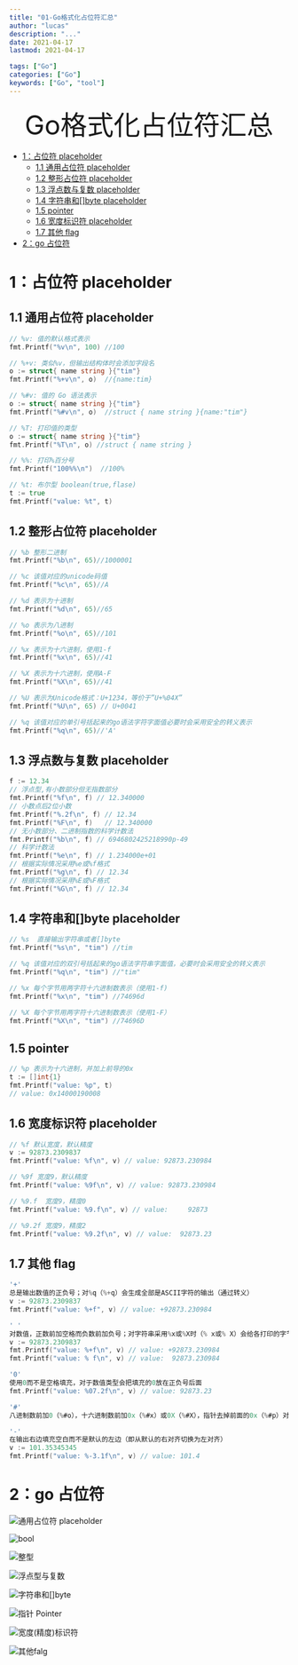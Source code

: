 ```yaml
---
title: "01-Go格式化占位符汇总"
author: "lucas"
description: "..."
date: 2021-04-17
lastmod: 2021-04-17

tags: ["Go"]
categories: ["Go"]
keywords: ["Go", "tool"]
---
```


<div align="center"><font size="35">Go格式化占位符汇总</font></div>
 
   * [1：占位符 placeholder](#1占位符-placeholder)
      * [1.1 通用占位符 placeholder](#11-通用占位符-placeholder)
      * [1.2 整形占位符 placeholder](#12-整形占位符-placeholder)
      * [1.3 浮点数与复数 placeholder](#13-浮点数与复数-placeholder)
      * [1.4 字符串和[]byte placeholder](#14-字符串和byte-placeholder)
      * [1.5 pointer](#15-pointer)
      * [1.6 宽度标识符 placeholder](#16-宽度标识符-placeholder)
      * [1.7 其他 flag](#17-其他-flag)
   * [2：go 占位符](#2go-占位符)
   
# 1：占位符 placeholder

## 1.1 通用占位符 placeholder

```go
// %v: 值的默认格式表示
fmt.Printf("%v\n", 100) //100

// %+v: 类似%v，但输出结构体时会添加字段名
o := struct{ name string }{"tim"}
fmt.Printf("%+v\n", o)  //{name:tim}

// %#v: 值的 Go 语法表示
o := struct{ name string }{"tim"}
fmt.Printf("%#v\n", o)  //struct { name string }{name:"tim"}

// %T: 打印值的类型
o := struct{ name string }{"tim"}
fmt.Printf("%T\n", o) //struct { name string }

// %%: 打印%百分号
fmt.Printf("100%%\n")  //100%

// %t: 布尔型 boolean(true,flase)
t := true
fmt.Printf("value: %t", t)
```

## 1.2 整形占位符 placeholder

```go
// %b 整形二进制
fmt.Printf("%b\n", 65)//1000001

// %c 该值对应的unicode码值
fmt.Printf("%c\n", 65)//A

// %d 表示为十进制
fmt.Printf("%d\n", 65)//65

// %o 表示为八进制
fmt.Printf("%o\n", 65)//101

// %x 表示为十六进制，使用1-f
fmt.Printf("%x\n", 65)//41

// %X 表示为十六进制，使用A-F
fmt.Printf("%X\n", 65)//41

// %U 表示为Unicode格式：U+1234，等价于”U+%04X”
fmt.Printf("%U\n", 65) // U+0041

// %q 该值对应的单引号括起来的go语法字符字面值必要时会采用安全的转义表示
fmt.Printf("%q\n", 65)//'A'
```

## 1.3 浮点数与复数 placeholder

```go
f := 12.34
// 浮点型,有小数部分但无指数部分
fmt.Printf("%f\n", f) // 12.340000
// 小数点后2位小数
fmt.Printf("%.2f\n", f) // 12.34
fmt.Printf("%F\n", f)   // 12.340000
// 无小数部分、二进制指数的科学计数法
fmt.Printf("%b\n", f) // 6946802425218990p-49
// 科学计数法
fmt.Printf("%e\n", f) // 1.234000e+01
// 根据实际情况采用%e或%f格式
fmt.Printf("%g\n", f) // 12.34
// 根据实际情况采用%E或%F格式
fmt.Printf("%G\n", f) // 12.34

```

## 1.4 字符串和[]byte placeholder

```go
// %s  直接输出字符串或者[]byte
fmt.Printf("%s\n", "tim") //tim

// %q 该值对应的双引号括起来的go语法字符串字面值，必要时会采用安全的转义表示
fmt.Printf("%q\n", "tim") //"tim"

// %x 每个字节用两字符十六进制数表示（使用1-f)
fmt.Printf("%x\n", "tim") //74696d

// %X 每个字节用两字符十六进制数表示（使用1-F）
fmt.Printf("%X\n", "tim") //74696D
```

## 1.5 pointer

```go
// %p 表示为十六进制，并加上前导的0x
t := []int{1}
fmt.Printf("value: %p", t)
// value: 0x14000190008
```

## 1.6 宽度标识符 placeholder

```go
// %f 默认宽度，默认精度
v := 92873.2309837
fmt.Printf("value: %f\n", v) // value: 92873.230984

// %9f 宽度9，默认精度
fmt.Printf("value: %9f\n", v) // value: 92873.230984

// %9.f  宽度9，精度0
fmt.Printf("value: %9.f\n", v) // value:     92873

// %9.2f 宽度9，精度2
fmt.Printf("value: %9.2f\n", v) // value:  92873.23
```

## 1.7 其他 flag

```go
'+'
总是输出数值的正负号；对%q（%+q）会生成全部是ASCII字符的输出（通过转义）
v := 92873.2309837
fmt.Printf("value: %+f", v) // value: +92873.230984

' '
对数值，正数前加空格而负数前加负号；对字符串采用%x或%X时（% x或% X）会给各打印的字节之间加空格
v := 92873.2309837
fmt.Printf("value: %+f\n", v) // value: +92873.230984
fmt.Printf("value: % f\n", v) // value:  92873.230984

'0'
使用0而不是空格填充，对于数值类型会把填充的0放在正负号后面
fmt.Printf("value: %07.2f\n", v) // value: 92873.23

'#'
八进制数前加0（%#o），十六进制数前加0x（%#x）或0X（%#X），指针去掉前面的0x（%#p）对%q（%#q），对%U（%#U）会输出空格和单引号括起来的go字面值

'-'
在输出右边填充空白而不是默认的左边（即从默认的右对齐切换为左对齐）
v := 101.35345345
fmt.Printf("value: %-3.1f\n", v) // value: 101.4

```

# 2：go 占位符

![通用占位符 placeholder](/images/Snipaste_2021-12-21_10-10-46.png)

![bool](/images/Snipaste_2021-12-21_10-13-23.png)

![整型](/images/Snipaste_2021-12-21_10-15-09.png)

![浮点型与复数](/images/Snipaste_2021-12-21_10-16-44.png)

![字符串和[]byte](/images/Snipaste_2021-12-21_10-19-22.png)

![指针 Pointer](/images/Snipaste_2021-12-21_10-19-43.png)

![宽度(精度)标识符](/images/Snipaste_2021-12-21_10-20-04.png)

![其他falg](/images/Snipaste_2021-12-21_10-20-21.png)
